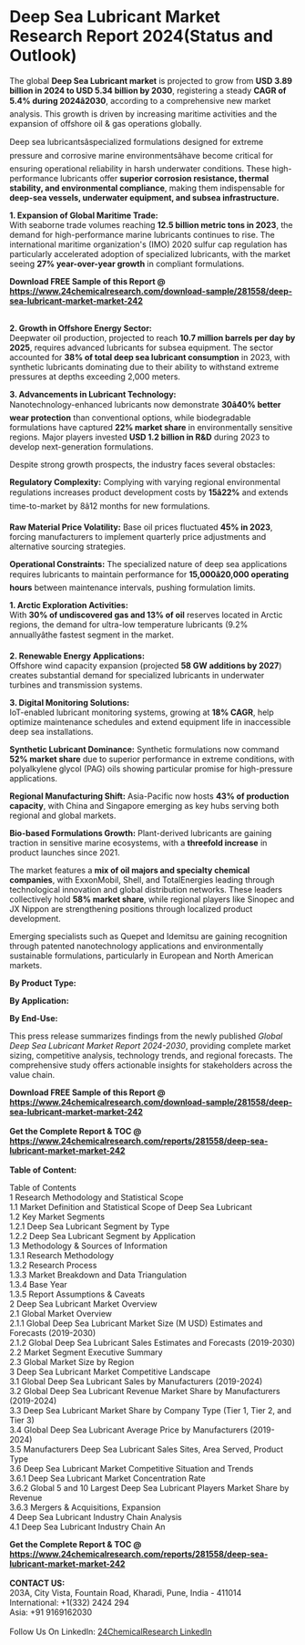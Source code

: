 <h1>Deep Sea Lubricant Market Research Report 2024(Status and Outlook)</h1><p>The global <strong>Deep Sea Lubricant market</strong> is projected to grow from <strong>USD 3.89 billion in 2024 to USD 5.34 billion by 2030</strong>, registering a steady <strong>CAGR of 5.4% during 2024â2030</strong>, according to a comprehensive new market analysis. This growth is driven by increasing maritime activities and the expansion of offshore oil &amp; gas operations globally.</p><p>Deep sea lubricantsâspecialized formulations designed for extreme pressure and corrosive marine environmentsâhave become critical for ensuring operational reliability in harsh underwater conditions. These high-performance lubricants offer <strong>superior corrosion resistance, thermal stability, and environmental compliance</strong>, making them indispensable for <strong>deep-sea vessels, underwater equipment, and subsea infrastructure.</strong></p><p><strong>1. Expansion of Global Maritime Trade:</strong><br>
With seaborne trade volumes reaching <strong>12.5 billion metric tons in 2023</strong>, the demand for high-performance marine lubricants continues to rise. The international maritime organization's (IMO) 2020 sulfur cap regulation has particularly accelerated adoption of specialized lubricants, with the market seeing <strong>27% year-over-year growth</strong> in compliant formulations.</p><div><b>Download FREE Sample of this Report @ 
            <a href="https://www.24chemicalresearch.com/download-sample/281558/deep-sea-lubricant-market-market-242">
            https://www.24chemicalresearch.com/download-sample/281558/deep-sea-lubricant-market-market-242</a></b></div><br><p><strong>2. Growth in Offshore Energy Sector:</strong><br>
Deepwater oil production, projected to reach <strong>10.7 million barrels per day by 2025</strong>, requires advanced lubricants for subsea equipment. The sector accounted for <strong>38% of total deep sea lubricant consumption</strong> in 2023, with synthetic lubricants dominating due to their ability to withstand extreme pressures at depths exceeding 2,000 meters.</p><p><strong>3. Advancements in Lubricant Technology:</strong><br>
Nanotechnology-enhanced lubricants now demonstrate <strong>30â40% better wear protection</strong> than conventional options, while biodegradable formulations have captured <strong>22% market share</strong> in environmentally sensitive regions. Major players invested <strong>USD 1.2 billion in R&amp;D</strong> during 2023 to develop next-generation formulations.</p><p>Despite strong growth prospects, the industry faces several obstacles:</p><p><strong>Regulatory Complexity:</strong> Complying with varying regional environmental regulations increases product development costs by <strong>15â22%</strong> and extends time-to-market by 8â12 months for new formulations.</p><p><strong>Raw Material Price Volatility:</strong> Base oil prices fluctuated <strong>45% in 2023</strong>, forcing manufacturers to implement quarterly price adjustments and alternative sourcing strategies.</p><p><strong>Operational Constraints:</strong> The specialized nature of deep sea applications requires lubricants to maintain performance for <strong>15,000â20,000 operating hours</strong> between maintenance intervals, pushing formulation limits.</p><p><strong>1. Arctic Exploration Activities:</strong><br>
With <strong>30% of undiscovered gas and 13% of oil</strong> reserves located in Arctic regions, the demand for ultra-low temperature lubricants (9.2% annuallyâthe fastest segment in the market.</p><p><strong>2. Renewable Energy Applications:</strong><br>
Offshore wind capacity expansion (projected <strong>58 GW additions by 2027</strong>) creates substantial demand for specialized lubricants in underwater turbines and transmission systems.</p><p><strong>3. Digital Monitoring Solutions:</strong><br>
IoT-enabled lubricant monitoring systems, growing at <strong>18% CAGR</strong>, help optimize maintenance schedules and extend equipment life in inaccessible deep sea installations.</p><p><strong>Synthetic Lubricant Dominance:</strong> Synthetic formulations now command <strong>52% market share</strong> due to superior performance in extreme conditions, with polyalkylene glycol (PAG) oils showing particular promise for high-pressure applications.</p><p><strong>Regional Manufacturing Shift:</strong> Asia-Pacific now hosts <strong>43% of production capacity</strong>, with China and Singapore emerging as key hubs serving both regional and global markets.</p><p><strong>Bio-based Formulations Growth:</strong> Plant-derived lubricants are gaining traction in sensitive marine ecosystems, with a <strong>threefold increase</strong> in product launches since 2021.</p><p>The market features a <strong>mix of oil majors and specialty chemical companies</strong>, with ExxonMobil, Shell, and TotalEnergies leading through technological innovation and global distribution networks. These leaders collectively hold <strong>58% market share</strong>, while regional players like Sinopec and JX Nippon are strengthening positions through localized product development.</p><p>Emerging specialists such as Quepet and Idemitsu are gaining recognition through patented nanotechnology applications and environmentally sustainable formulations, particularly in European and North American markets.</p><p><strong>By Product Type:</strong></p><p><strong>By Application:</strong></p><p><strong>By End-Use:</strong></p><p>This press release summarizes findings from the newly published <em>Global Deep Sea Lubricant Market Report 2024-2030</em>, providing complete market sizing, competitive analysis, technology trends, and regional forecasts. The comprehensive study offers actionable insights for stakeholders across the value chain.</p><div><b>Download FREE Sample of this Report @ 
            <a href="https://www.24chemicalresearch.com/download-sample/281558/deep-sea-lubricant-market-market-242">
            https://www.24chemicalresearch.com/download-sample/281558/deep-sea-lubricant-market-market-242</a></b></div><br><div><b>Get the Complete Report & TOC @ 
            <a href="https://www.24chemicalresearch.com/reports/281558/deep-sea-lubricant-market-market-242">
            https://www.24chemicalresearch.com/reports/281558/deep-sea-lubricant-market-market-242</a></b></div><br>
            <b>Table of Content:</b><p>Table of Contents<br />
 1 Research Methodology and Statistical Scope<br />
 1.1 Market Definition and Statistical Scope of Deep Sea Lubricant<br />
 1.2 Key Market Segments<br />
 1.2.1 Deep Sea Lubricant Segment by Type<br />
 1.2.2 Deep Sea Lubricant Segment by Application<br />
 1.3 Methodology & Sources of Information<br />
 1.3.1 Research Methodology<br />
 1.3.2 Research Process<br />
 1.3.3 Market Breakdown and Data Triangulation<br />
 1.3.4 Base Year<br />
 1.3.5 Report Assumptions & Caveats<br />
 2 Deep Sea Lubricant Market Overview<br />
 2.1 Global Market Overview<br />
 2.1.1 Global Deep Sea Lubricant Market Size (M USD) Estimates and Forecasts (2019-2030)<br />
 2.1.2 Global Deep Sea Lubricant Sales Estimates and Forecasts (2019-2030)<br />
 2.2 Market Segment Executive Summary<br />
 2.3 Global Market Size by Region<br />
 3 Deep Sea Lubricant Market Competitive Landscape<br />
 3.1 Global Deep Sea Lubricant Sales by Manufacturers (2019-2024)<br />
 3.2 Global Deep Sea Lubricant Revenue Market Share by Manufacturers (2019-2024)<br />
 3.3 Deep Sea Lubricant Market Share by Company Type (Tier 1, Tier 2, and Tier 3)<br />
 3.4 Global Deep Sea Lubricant Average Price by Manufacturers (2019-2024)<br />
 3.5 Manufacturers Deep Sea Lubricant Sales Sites, Area Served, Product Type<br />
 3.6 Deep Sea Lubricant Market Competitive Situation and Trends<br />
 3.6.1 Deep Sea Lubricant Market Concentration Rate<br />
 3.6.2 Global 5 and 10 Largest Deep Sea Lubricant Players Market Share by Revenue<br />
 3.6.3 Mergers & Acquisitions, Expansion<br />
 4 Deep Sea Lubricant Industry Chain Analysis<br />
 4.1 Deep Sea Lubricant Industry Chain An</p><div><b>Get the Complete Report & TOC @ 
            <a href="https://www.24chemicalresearch.com/reports/281558/deep-sea-lubricant-market-market-242">
            https://www.24chemicalresearch.com/reports/281558/deep-sea-lubricant-market-market-242</a></b></div><br><b>CONTACT US:</b><br>
            203A, City Vista, Fountain Road, Kharadi, Pune, India - 411014<br>
            International: +1(332) 2424 294<br>
            Asia: +91 9169162030 <br><br>
            Follow Us On LinkedIn: <a href="https://www.linkedin.com/company/24chemicalresearch/">24ChemicalResearch LinkedIn</a>
